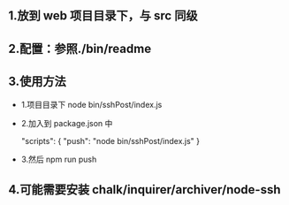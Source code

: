 ## 1.放到 web 项目目录下，与 src 同级

## 2.配置：参照./bin/readme

## 3.使用方法

- 1.项目目录下 node bin/sshPost/index.js
- 2.加入到 package.json 中

  "scripts": {
  "push": "node bin/sshPost/index.js"
  }

- 3.然后 npm run push

## 4.可能需要安装 chalk/inquirer/archiver/node-ssh
